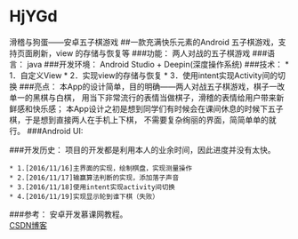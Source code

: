 # HjYGd
滑稽与狗蛋——安卓五子棋游戏
##一款充满快乐元素的Android 五子棋游戏，支持页面刷新，view 的存储与恢复等
###功能：
两人对战的五子棋游戏
###语言：
java
###开发环境：
Android Studio + Deepin(深度操作系统)
###技术：
      * 1．自定义View
      * 2．实现view的存储与恢复
      * 3．使用intent实现Activity间的切换
###亮点：
本App的设计简单，目的明确——两人对战五子棋游戏，棋子一改单一的黑棋与白棋，
用当下非常流行的表情当做棋子，滑稽的表情给用户带来新鲜感和快乐感；
本App设计之初是想到同学们有时候会在课间休息的时候下五子棋，于是想到直接两人在手机上下棋，
不需要复杂绚丽的界面，简简单单的就行。
###Android UI:


###开发历史：
项目的开发都是利用本人的业余时间，因此进度并没有太快。

    * 1.[2016/11/16]主界面的实现，绘制棋盘，实现测量操作
    * 2.[2016/11/17]输赢算法判断的实现，添加落子声音
    * 3.[2016/11/18]使用intent实现activity间切换
    * 4.[2016/11/19]实现显示轮到谁下棋（失败）
###参考：
  安卓开发慕课网教程。  
  [CSDN博客](http://blog.csdn.net/baidu_33714003/article/details/50944940) 
